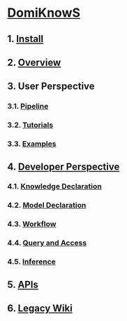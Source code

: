 # [DomiKnowS](..)

## 1. [Install](INSTALL.md)

## 2. [Overview](OVERVIEW_USER.md)

## 3. User Perspective

### 3.1. [Pipeline](PIPELINE.md)

### 3.2. [Tutorials](../tutorials)

### 3.3. [Examples](../examples)

## 4. [Developer Perspective](developer/OVERVIEW_DEVEL.md)

### 4.1. [Knowledge Declaration](developer/KNOWLEDGE.md)

### 4.2. [Model Declaration](developer/MODEL.md)

### 4.3. [Workflow](developer/WORKFLOW.md)

### 4.4. [Query and Access](developer/QUERY.md)

### 4.5. [Inference](developer/INFERENCE.md)

## 5. [APIs](apis)

## 6. [Legacy Wiki](old_wiki)
